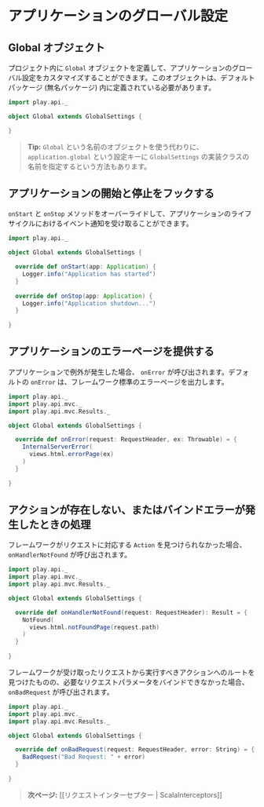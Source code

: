 <!-- translated -->
<!--
# Application global settings
-->
# アプリケーションのグローバル設定

<!--
## The Global object
-->
## Global オブジェクト

<!--
Defining a `Global` object in your project allows you to handle global settings for your application. This object must be defined in the default (empty) package.
-->
プロジェクト内に `Global` オブジェクトを定義して、アプリケーションのグローバル設定をカスタマイズすることができます。このオブジェクトは、デフォルトパッケージ (無名パッケージ) 内に定義されている必要があります。

```scala
import play.api._

object Global extends GlobalSettings {

}
```

<!--
> **Tip:** You can also specify a custom `GlobalSettings` implementation class name using the `application.global` configuration key.
-->
> **Tip:** `Global` という名前のオブジェクトを使う代わりに、`application.global` という設定キーに `GlobalSettings` の実装クラスの名前を指定するという方法もあります。

<!--
## Hooking into application start and stop events
-->
## アプリケーションの開始と停止をフックする

<!--
You can override the `onStart` and `onStop` methods to be notified of the events in the application life-cycle:
-->
`onStart` と `onStop` メソッドをオーバーライドして、アプリケーションのライフサイクルにおけるイベント通知を受け取ることができます。

```scala
import play.api._

object Global extends GlobalSettings {

  override def onStart(app: Application) {
    Logger.info("Application has started")
  }  
  
  override def onStop(app: Application) {
    Logger.info("Application shutdown...")
  }  
    
}
```

<!--
## Providing an application error page
-->
## アプリケーションのエラーページを提供する

<!--
When an exception occurs in your application, the `onError` operation will be called. The default is to use the internal framework error page:
-->
アプリケーションで例外が発生した場合、 `onError` が呼び出されます。デフォルトの `onError` は、フレームワーク標準のエラーページを出力します。

```scala
import play.api._
import play.api.mvc._
import play.api.mvc.Results._

object Global extends GlobalSettings {

  override def onError(request: RequestHeader, ex: Throwable) = {
    InternalServerError(
      views.html.errorPage(ex)
    )
  }  
    
}
```

<!--
## Handling missing actions and binding errors
-->
## アクションが存在しない、またはバインドエラーが発生したときの処理

<!--
If the framework doesn’t find an `Action` for a request, the `onHandlerNotFound` operation will be called:
-->
フレームワークがリクエストに対応する `Action` を見つけられなかった場合、 `onHandlerNotFound` が呼び出されます。

```scala
import play.api._
import play.api.mvc._
import play.api.mvc.Results._

object Global extends GlobalSettings {

  override def onHandlerNotFound(request: RequestHeader): Result = {
    NotFound(
      views.html.notFoundPage(request.path)
    )
  }  
    
}
```

<!--
The `onBadRequest` operation will be called if a route was found, but it was not possible to bind the request parameters:
-->
フレームワークが受け取ったリクエストから実行すべきアクションへのルートを見つけたものの、必要なリクエストパラメータをバインドできなかった場合、 `onBadRequest` が呼び出されます。

```scala
import play.api._
import play.api.mvc._
import play.api.mvc.Results._

object Global extends GlobalSettings {

  override def onBadRequest(request: RequestHeader, error: String) = {
    BadRequest("Bad Request: " + error)
  }  
    
}
```

<!--
> **Next:** [[Intercepting requests | ScalaInterceptors]]
-->
> **次ページ:** [[リクエストインターセプター | ScalaInterceptors]]
